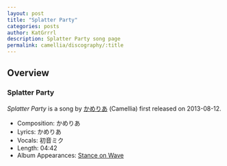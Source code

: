 ```yaml
---
layout: post
title: "Splatter Party"
categories: posts
author: KatGrrrl
description: Splatter Party song page
permalink: camellia/discography/:title
---
```


## Overview

### Splatter Party

*Splatter Party* is a song by [かめりあ](/camellia) (Camellia) first released on 2013-08-12.

* Composition: かめりあ
* Lyrics: かめりあ
* Vocals: 初音ミク
* Length: 04:42
* Album Appearances: [Stance on Wave](/camellia/albums/Stance-on-Wave)
